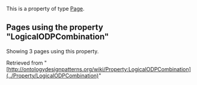 This is a property of type [Page](../Type/Page "Type:Page").




  


## Pages using the property "LogicalODPCombination"


Showing 3 pages using this property.



Retrieved from "[http://ontologydesignpatterns.org/wiki/Property:LogicalODPCombination](../Property/LogicalODPCombination)"